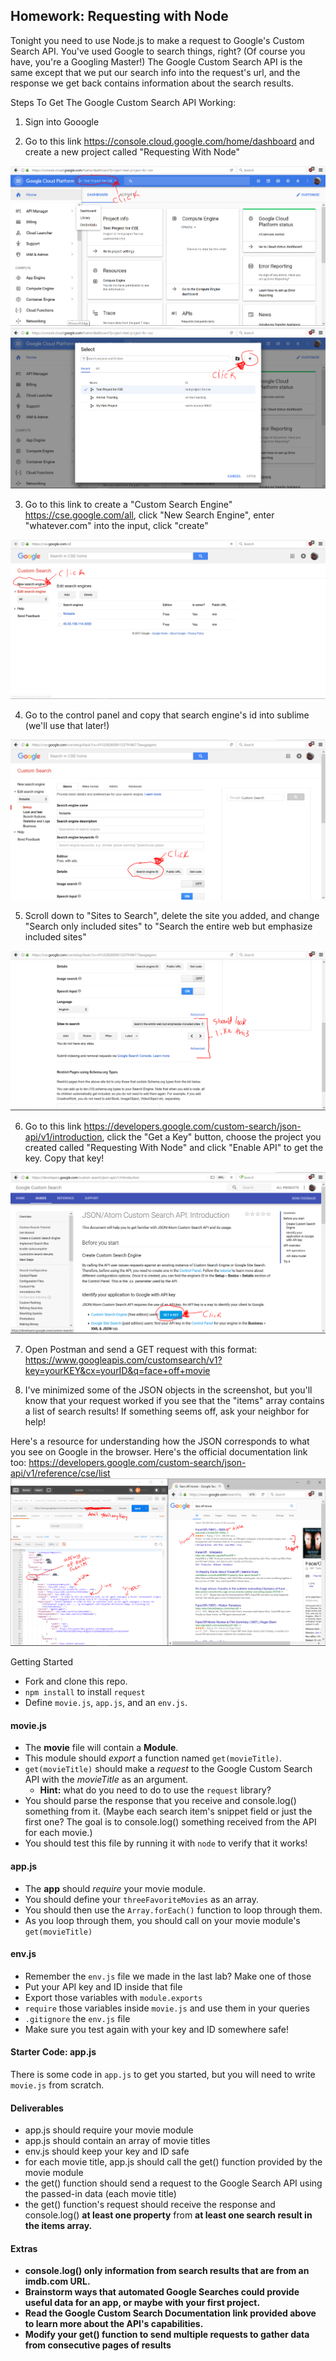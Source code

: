<!--Do not code this at all, but make sure devs answer how we're going to do each of these steps -->

## Homework: Requesting with Node

Tonight you need to use Node.js to make a request to Google's Custom Search API. You've used Google to search things, right? (Of course you have, you're a Googling Master!) The Google Custom Search API is the same except that we put our search info into the request's url, and the response we get back contains information about the search results.

Steps To Get The Google Custom Search API Working:
1. Sign into Gooogle

2. Go to this link https://console.cloud.google.com/home/dashboard and create a new project called "Requesting With Node"
<img src="readMeImages/createProject1.PNG">
<img src="readMeImages/createProject2.PNG">

3. Go to this link to create a "Custom Search Engine" https://cse.google.com/all, click "New Search Engine", enter "whatever.com" into the input, click "create"
<img src="readMeImages/newSearchEngine.PNG">

4. Go to the control panel and copy that search engine's id into sublime (we'll use that later!)
<img src="readMeImages/searchEngineId.PNG">

5. Scroll down to "Sites to Search", delete the site you added, and change "Search only included sites" to "Search the entire web but emphasize included sites"
<img src="readMeImages/sitesToSearch.PNG">

6. Go to this link https://developers.google.com/custom-search/json-api/v1/introduction, click the "Get a Key" button, choose the project you created called "Requesting With Node" and click "Enable API" to get the key. Copy that key!
<img src="readMeImages/enableAPI.PNG">

7. Open Postman and send a GET request with this format: 
https://www.googleapis.com/customsearch/v1?key=yourKEY&cx=yourID&q=face+off+movie

8. I've minimized some of the JSON objects in the screenshot, but you'll know that your request worked if you see that the "items" array contains a list of search results! If something seems off, ask your neighbor for help!

Here's a resource for understanding how the JSON corresponds to what you see on Google in the browser. Here's the official documentation link too: https://developers.google.com/custom-search/json-api/v1/reference/cse/list 
<img src="readMeImages/comparison.PNG">

Getting Started
- Fork and clone this repo.
- `npm install` to install `request`
- Define `movie.js`, `app.js`, and an `env.js`.

#### movie.js

- The **movie** file will contain a **Module**.
- This module should *export* a function named `get(movieTitle)`.
- `get(movieTitle)` should make a *request* to the Google Custom Search API with the *movieTitle* as an argument.
	- **Hint:** what do you need to do to use the `request` library?
- You should parse the response that you receive and console.log() something from it. (Maybe each search item's snippet field or just the first one? The goal is to console.log() something received from the API for each movie.)
- You should test this file by running it with `node` to verify that it works!

#### app.js

- The **app** should *require* your movie module.
- You should define your `threeFavoriteMovies` as an array.
- You should then use the `Array.forEach()` function to loop through them.
- As you loop through them, you should call on your movie module's `get(movieTitle)`

#### env.js

- Remember the `env.js` file we made in the last lab?  Make one of those
- Put your API key and ID inside that file
- Export those variables with `module.exports`
- `require` those variables inside `movie.js` and use them in your queries
- `.gitignore` the `env.js` file
- Make sure you test again with your key and ID somewhere safe!

#### Starter Code: app.js

There is some code in `app.js` to get you started, but you will need to write `movie.js` from scratch.

#### Deliverables

- app.js should require your movie module
- app.js should contain an array of movie titles
- env.js should keep your key and ID safe
- for each movie title, app.js should call the get() function provided by the movie module
- the get() function should send a request to the Google Search API using the passed-in data (each movie title)
- the get() function's request should receive the response and console.log() <b>at least one property</b> from <b>at least one search result</n> in the items array.

#### Extras

- console.log() only information from search results that are from an imdb.com URL.
- Brainstorm ways that automated Google Searches could provide useful data for an app, or maybe with your first project.
- Read the Google Custom Search Documentation link provided above to learn more about the API's capabilities.
- Modify your get() function to send multiple requests to gather data from consecutive pages of results
